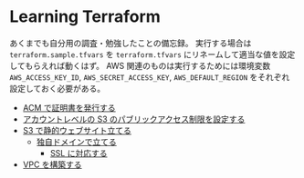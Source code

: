 # Learning Terraform

あくまでも自分用の調査・勉強したことの備忘録。
実行する場合は `terraform.sample.tfvars` を `terraform.tfvars` にリネームして適当な値を設定してもらえれば動くはず。
AWS 関連のものは実行するためには環境変数 `AWS_ACCESS_KEY_ID`, `AWS_SECRET_ACCESS_KEY`, `AWS_DEFAULT_REGION` をそれぞれ設定しておく必要がある。

* [ACM で証明書を発行する](/aws-certificate-manager)
* [アカウントレベルの S3 のパブリックアクセス制限を設定する](/aws-s3-account-public-access-block)
* [S3 で静的ウェブサイト立てる](/aws-s3-static-website)
  * [独自ドメインで立てる](/aws-s3-static-website-with-alternative-domain)
    * [SSL に対応する](/aws-s3-static-website-with-ssl)
* [VPC を構築する](/aws-vpc)
